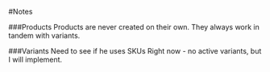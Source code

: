 #Notes

###Products 
Products are never created on their own.  They always work in tandem with variants.

###Variants
Need to see if he uses SKUs
Right now - no active variants, but I will implement.